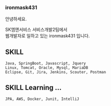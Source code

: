 ### ironmask431

안녕하세요.

SK엠앤서비스 서비스개발2팀에서   
웹개발자로 일하고 있는 ironmask431 입니다.   

## SKILL
    Java, SpringBoot, Javascript, Jquery
    Linux, Tomcat, Oracle, Mysql, MariaDB
    Eclipse, Git, Jira, Jenkins, Scouter, Postman
    
    
## SKILL Learning ... 
    JPA, AWS, Docker, Junit, IntelliJ
